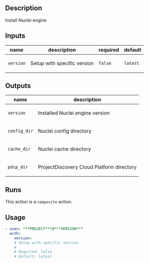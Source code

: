 ## Description

Install Nuclei engine

## Inputs

| name | description | required | default |
| --- | --- | --- | --- |
| `version` | <p>Setup with specific version</p> | `false` | `latest` |


## Outputs

| name | description |
| --- | --- |
| `version` | <p>Installed Nuclei engine version</p> |
| `config_dir` | <p>Nuclei config directory</p> |
| `cache_dir` | <p>Nuclei cache directory</p> |
| `pdcp_dir` | <p>ProjectDiscovery Cloud Platform directory</p> |


## Runs

This action is a `composite` action.

## Usage

```yaml
- uses: ***PROJECT***@***VERSION***
  with:
    version:
    # Setup with specific version
    #
    # Required: false
    # Default: latest
```




